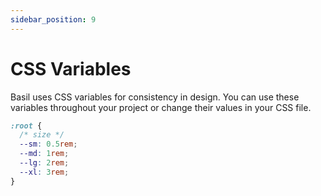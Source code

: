 ```yaml
---
sidebar_position: 9
---
```


# CSS Variables

Basil uses CSS variables for consistency in design. You can use these variables throughout your project or change their values in your CSS file.

```css
:root {
  /* size */
  --sm: 0.5rem;
  --md: 1rem;
  --lg: 2rem;
  --xl: 3rem;
}
```
